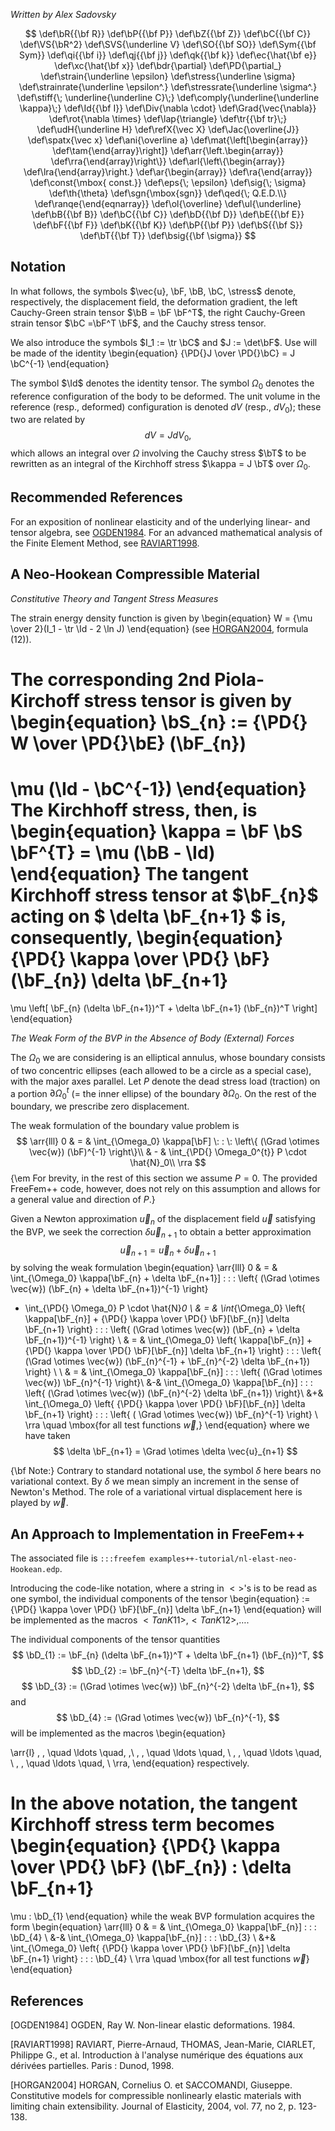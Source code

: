 _Written by Alex Sadovsky_

$$
\def\bR{{\bf R}}
\def\bP{{\bf P}}
\def\bZ{{\bf Z}}
\def\bC{{\bf C}}
\def\VS{\bR^2}
\def\SVS{\underline V}
\def\SO{{\bf SO}}
\def\Sym{{\bf Sym}}
\def\qi{{\bf i}}
\def\qj{{\bf j}}
\def\qk{{\bf k}}
\def\ec{\hat{\bf e}}
\def\xc{\hat{\bf x}}
\def\bdr{\partial}
\def\PD{\partial_}
\def\strain{\underline \epsilon}
\def\stress{\underline \sigma}
\def\strainrate{\underline \epsilon^.}
\def\stressrate{\underline \sigma^.}
\def\stiff{\; \underline{\underline C}\;}
\def\comply{\underline{\underline \kappa}\;}
\def\Id{{\bf I}}
\def\Div{\nabla \cdot}
\def\Grad{\vec{\nabla}}
\def\rot{\nabla \times}
\def\lap{\triangle}
\def\tr{{\bf tr}\;}
\def\udH{\underline H}
\def\refX{\vec X}
\def\Jac{\overline{J}}
\def\spatx{\vec x}
\def\ani{\overline a}
\def\mat{\left[\begin{array}}
\def\tam{\end{array}\right]}
\def\arr{\left.\begin{array}}
\def\rra{\end{array}\right\}}
\def\arl{\left\{\begin{array}}
\def\lra{\end{array}\right.}
\def\ar{\begin{array}}
\def\ra{\end{array}}
\def\const{\mbox{ const.}}
\def\eps{\; \epsilon}
\def\sig{\; \sigma}
\def\th{\theta}
\def\sgn{\mbox{sgn}}
\def\qed{\; Q.E.D.\\}
\def\ranqe{\end{eqnarray}}
\def\ol{\overline}
\def\ul{\underline}
\def\bB{{\bf B}}
\def\bC{{\bf C}}
\def\bD{{\bf D}}
\def\bE{{\bf E}}
\def\bF{{\bf F}}
\def\bK{{\bf K}}
\def\bP{{\bf P}}
\def\bS{{\bf S}}
\def\bT{{\bf T}}
\def\bsig{{\bf \sigma}}
$$

## Notation

In what follows, the symbols $\vec{u}, \bF, \bB, \bC, \stress$ denote, respectively, the displacement field, the deformation gradient, the left Cauchy-Green strain tensor $\bB = \bF \bF^T$, the right Cauchy-Green strain tensor $\bC =\bF^T \bF$, and the Cauchy stress tensor.

We also introduce the symbols $I_1 := \tr \bC$ and $J := \det\bF$. Use will be made of the identity
\begin{equation}
{\PD{}J \over \PD{}\bC} = J \bC^{-1}
\end{equation}

The symbol $\Id$ denotes the identity tensor. The symbol $\Omega_{0}$ denotes the reference configuration of the body to be deformed. The unit volume in the reference (resp., deformed) configuration is denoted $dV$ (resp., $dV_{0}$); these two are related by
$$
dV = J dV_{0},
$$
which allows an integral over $\Omega$ involving the Cauchy stress $\bT$ to be rewritten as an integral of the Kirchhoff stress $\kappa = J \bT$ over $\Omega_{0}$.

## Recommended References

For an exposition of nonlinear elasticity and of the underlying linear- and tensor algebra, see [OGDEN1984](#OGDEN1984). For an advanced mathematical analysis of the Finite Element Method, see [RAVIART1998](#RAVIART1998).

## A Neo-Hookean Compressible Material

_Constitutive Theory and Tangent Stress Measures_

The strain energy density function is given by
\begin{equation}
W = {\mu \over 2}(I_1 - \tr \Id - 2 \ln J)
\end{equation}
(see [HORGAN2004](#HORGAN2004), formula (12)).

The corresponding 2nd Piola-Kirchoff stress tensor is given by
\begin{equation}
\bS_{n} := {\PD{} W \over \PD{}\bE} (\bF_{n})
=
\mu (\Id - \bC^{-1})
\end{equation}
The Kirchhoff stress, then, is
\begin{equation}
\kappa
= \bF \bS \bF^{T}
= \mu (\bB  - \Id)
\end{equation}
The tangent Kirchhoff stress tensor at $\bF_{n}$ acting on
$
\delta \bF_{n+1}
$ is, consequently,
\begin{equation}
{\PD{} \kappa \over \PD{} \bF} (\bF_{n}) \delta \bF_{n+1}
=
\mu
\left[
\bF_{n} (\delta \bF_{n+1})^T
+
\delta \bF_{n+1} (\bF_{n})^T
\right]
\end{equation}

_The Weak Form of the BVP in the Absence of Body (External) Forces_

The $\Omega_0$ we are considering is an elliptical annulus, whose
boundary consists of two concentric ellipses (each allowed to be a
circle as a special case), with the major axes parallel.  Let $P$ denote the dead stress load (traction) on a portion
$\partial \Omega_0^{t}$ (= the inner ellipse) of the boundary
$\partial \Omega_0$.  On the rest of the boundary, we prescribe zero displacement.

The weak formulation of the boundary value
problem is
$$
\arr{lll}
0
& = &
\int_{\Omega_0}
\kappa[\bF]
\:
:
\:
\left\{
(\Grad \otimes \vec{w}) (\bF)^{-1}
\right\}\\
& - & \int_{\PD{} \Omega_0^{t}} P \cdot \hat{N}_0\\
\rra
$$
{\em
For brevity, in the rest of this section we assume $P = 0$.  The provided
FreeFem++ code, however, does not rely on this assumption and allows
for a general value and direction of $P$.}

Given a Newton approximation $\vec{u}_n$ of the displacement field
$\vec{u}$ satisfying the BVP, we seek the correction $\delta \vec{u}_{n+1}$ to
obtain a better approximation
$$
\vec{u}_{n+1} = \vec{u}_{n} + \delta \vec{u}_{n+1}
$$
by solving the weak formulation
\begin{equation}
\arr{lll}
0
& = &
\int_{\Omega_0}
\kappa[\bF_{n} + \delta \bF_{n+1}]
\:
:
\:
\left\{
(\Grad \otimes \vec{w}) (\bF_{n} + \delta \bF_{n+1})^{-1}
\right\}
- \int_{\PD{} \Omega_0} P \cdot \hat{N}_0
\\
& = &
\int_{\Omega_0}
\left\{
\kappa[\bF_{n}] +
{\PD{} \kappa \over \PD{} \bF}[\bF_{n}]
\delta \bF_{n+1}
\right\}
\:
:
\:
\left\{
(\Grad \otimes \vec{w})
(\bF_{n} + \delta \bF_{n+1})^{-1}
\right\}
\\
& = &
\int_{\Omega_0}
\left\{
\kappa[\bF_{n}] +
{\PD{} \kappa \over \PD{} \bF}[\bF_{n}]
\delta \bF_{n+1}
\right\}
\:
:
\:
\left\{
(\Grad \otimes \vec{w}) (\bF_{n}^{-1} + \bF_{n}^{-2} \delta \bF_{n+1})
\right\}
\\
\\
& = &
\int_{\Omega_0}
\kappa[\bF_{n}]
\:
:
\:
\left\{
(\Grad \otimes \vec{w})
\bF_{n}^{-1}
\right\}\\
&-&
\int_{\Omega_0}
\kappa[\bF_{n}]
\:
:
\:
\left\{
(\Grad \otimes \vec{w})
(\bF_{n}^{-2} \delta \bF_{n+1})
\right\}\\
&+&
\int_{\Omega_0}
\left\{
{\PD{} \kappa \over \PD{} \bF}[\bF_{n}]
\delta \bF_{n+1}
\right\}
\:
:
\:
\left\{
(
\Grad \otimes \vec{w})
\bF_{n}^{-1}
\right\}
\\
\rra
\quad
\mbox{for all test functions $\vec{w}$,}
\end{equation}
where we have taken
$$
\delta \bF_{n+1} = \Grad \otimes \delta \vec{u}_{n+1}
$$

{\bf Note:}  Contrary to standard notational use, the symbol $\delta$
here bears no variational context.  By $\delta$ we mean simply an
increment in the sense of Newton's Method.  The role of a variational virtual displacement here
is played by $\vec{w}$.

## An Approach to Implementation in FreeFem++

The associated file is  `:::freefem examples++-tutorial/nl-elast-neo-Hookean.edp`.

Introducing the code-like notation, where a string in $< >$'s is to be
read as one symbol, the individual components of the tensor
\begin{equation}
<TanK>
 :=
{\PD{} \kappa \over \PD{} \bF}[\bF_{n}]
\delta \bF_{n+1}
\end{equation}
will be implemented as the macros $<TanK11>, <TanK12>, \ldots$.

The individual components of the tensor quantities
$$
\bD_{1} :=
\bF_{n} (\delta \bF_{n+1})^T
+
\delta \bF_{n+1} (\bF_{n})^T,
$$
$$
\bD_{2} :=
\bF_{n}^{-T} \delta \bF_{n+1},
$$
$$
\bD_{3} :=
(\Grad \otimes \vec{w})
\bF_{n}^{-2} \delta \bF_{n+1},
$$
and
$$
\bD_{4} :=
(\Grad \otimes \vec{w})
\bF_{n}^{-1},
$$
will be implemented as the macros
\begin{equation}

\arr{l}
<d1Aux11>, <d1Aux12>, \quad \ldots \quad, <d1Aux22>,\\
<d2Aux11>, <d2Aux12>, \quad \ldots \quad, <d2Aux22>\\
<d3Aux11>, <d3Aux12>, \quad \ldots \quad, <d3Aux22>\\
<d4Aux11>, <d4Aux12>, \quad \ldots \quad, <d4Aux22>\\
\rra,
\end{equation}
respectively.

In the above notation, the tangent Kirchhoff stress term becomes
\begin{equation}
{\PD{} \kappa \over \PD{} \bF} (\bF_{n})
\: \delta \bF_{n+1}
=
\mu
\: \bD_{1}
\end{equation}
while the weak BVP formulation acquires the form
\begin{equation}
\arr{lll}
0 & = &
\int_{\Omega_0}
\kappa[\bF_{n}]
\:
:
\:
\bD_{4}
\\
&-&
\int_{\Omega_0}
\kappa[\bF_{n}]
\:
:
\:
\bD_{3}
\\
&+&
\int_{\Omega_0}
\left\{
{\PD{} \kappa \over \PD{} \bF}[\bF_{n}]
\delta \bF_{n+1}
\right\}
\:
:
\:
\bD_{4}
\\
\rra
\quad
\mbox{for all test functions $\vec{w}$}
\end{equation}

## References

<a name="OGDEN1984">[OGDEN1984]</a> OGDEN, Ray W. Non-linear elastic deformations. 1984.

<a name="RAVIART1998">[RAVIART1998]</a> RAVIART, Pierre-Arnaud, THOMAS, Jean-Marie, CIARLET, Philippe G., et al. Introduction à l'analyse numérique des équations aux dérivées partielles. Paris : Dunod, 1998.

<a name="HORGAN2004">[HORGAN2004]</a> HORGAN, Cornelius O. et SACCOMANDI, Giuseppe. Constitutive models for compressible nonlinearly elastic materials with limiting chain extensibility. Journal of Elasticity, 2004, vol. 77, no 2, p. 123-138.
